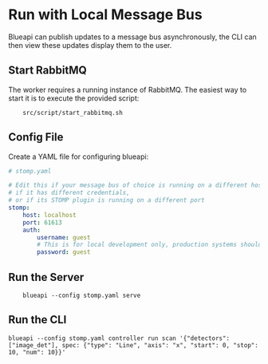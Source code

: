 # Run with Local Message Bus

Blueapi can publish updates to a message bus asynchronously, the CLI can then view these updates display them to the user.

## Start RabbitMQ

The worker requires a running instance of RabbitMQ. The easiest way to start it is
 to execute the provided script:

```
    src/script/start_rabbitmq.sh
```

## Config File

Create a YAML file for configuring blueapi:

```yaml
# stomp.yaml

# Edit this if your message bus of choice is running on a different host, 
# if it has different credentials, 
# or if its STOMP plugin is running on a different port
stomp:
    host: localhost
    port: 61613
    auth:
        username: guest
        # This is for local development only, production systems should use good passwords
        password: guest
```

## Run the Server

```
    blueapi --config stomp.yaml serve
```

## Run the CLI

```
blueapi --config stomp.yaml controller run scan '{"detectors": ["image_det"], spec: {"type": "Line", "axis": "x", "start": 0, "stop": 10, "num": 10}}'
```

